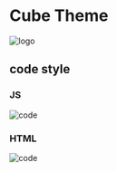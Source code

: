# Cube Theme

![logo](https://img.alicdn.com/tfs/TB1M5l1BZfpK1RjSZFOXXa6nFXa-256-256.png)


## code style

### JS
![code](https://wx4.sinaimg.cn/large/6b2d7bc3ly1fz60h5eqyxj21su0u07ch.jpg)

### HTML
![code](https://ws2.sinaimg.cn/large/006tNc79ly1fz60o80s20j31290u079s.jpg)